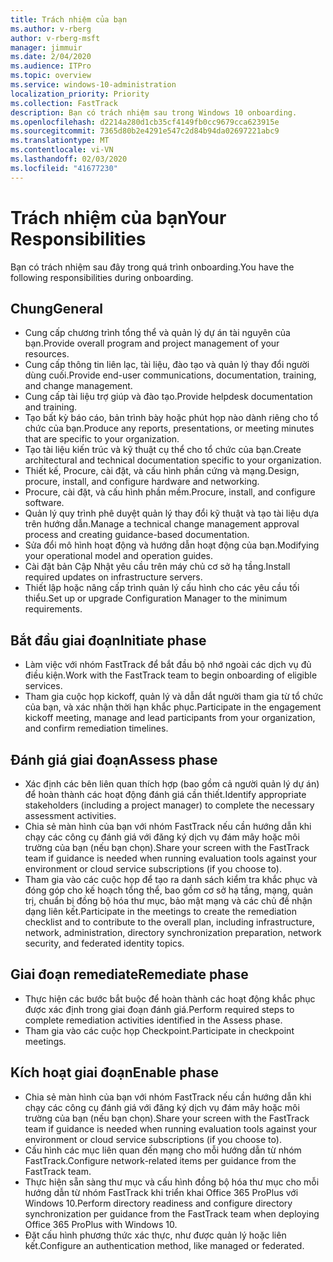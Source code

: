 ```yaml
---
title: Trách nhiệm của bạn
ms.author: v-rberg
author: v-rberg-msft
manager: jimmuir
ms.date: 2/04/2020
ms.audience: ITPro
ms.topic: overview
ms.service: windows-10-administration
localization_priority: Priority
ms.collection: FastTrack
description: Bạn có trách nhiệm sau trong Windows 10 onboarding.
ms.openlocfilehash: d2214a280d1cb35cf4149fb0cc9679cca623915e
ms.sourcegitcommit: 7365d80b2e4291e547c2d84b94da02697221abc9
ms.translationtype: MT
ms.contentlocale: vi-VN
ms.lasthandoff: 02/03/2020
ms.locfileid: "41677230"
---
```

# <a name="your-responsibilities"></a><span data-ttu-id="8f687-103">Trách nhiệm của bạn</span><span class="sxs-lookup"><span data-stu-id="8f687-103">Your Responsibilities</span></span>

<span data-ttu-id="8f687-104">Bạn có trách nhiệm sau đây trong quá trình onboarding.</span><span class="sxs-lookup"><span data-stu-id="8f687-104">You have the following responsibilities during onboarding.</span></span>

## <a name="general"></a><span data-ttu-id="8f687-105">Chung</span><span class="sxs-lookup"><span data-stu-id="8f687-105">General</span></span>

- <span data-ttu-id="8f687-106">Cung cấp chương trình tổng thể và quản lý dự án tài nguyên của bạn.</span><span class="sxs-lookup"><span data-stu-id="8f687-106">Provide overall program and project management of your resources.</span></span>
- <span data-ttu-id="8f687-107">Cung cấp thông tin liên lạc, tài liệu, đào tạo và quản lý thay đổi người dùng cuối.</span><span class="sxs-lookup"><span data-stu-id="8f687-107">Provide end-user communications, documentation, training, and change management.</span></span>
- <span data-ttu-id="8f687-108">Cung cấp tài liệu trợ giúp và đào tạo.</span><span class="sxs-lookup"><span data-stu-id="8f687-108">Provide helpdesk documentation and training.</span></span>
- <span data-ttu-id="8f687-109">Tạo bất kỳ báo cáo, bản trình bày hoặc phút họp nào dành riêng cho tổ chức của bạn.</span><span class="sxs-lookup"><span data-stu-id="8f687-109">Produce any reports, presentations, or meeting minutes that are specific to your organization.</span></span>
- <span data-ttu-id="8f687-110">Tạo tài liệu kiến trúc và kỹ thuật cụ thể cho tổ chức của bạn.</span><span class="sxs-lookup"><span data-stu-id="8f687-110">Create architectural and technical documentation specific to your organization.</span></span>
- <span data-ttu-id="8f687-111">Thiết kế, Procure, cài đặt, và cấu hình phần cứng và mạng.</span><span class="sxs-lookup"><span data-stu-id="8f687-111">Design, procure, install, and configure hardware and networking.</span></span>
- <span data-ttu-id="8f687-112">Procure, cài đặt, và cấu hình phần mềm.</span><span class="sxs-lookup"><span data-stu-id="8f687-112">Procure, install, and configure software.</span></span>
- <span data-ttu-id="8f687-113">Quản lý quy trình phê duyệt quản lý thay đổi kỹ thuật và tạo tài liệu dựa trên hướng dẫn.</span><span class="sxs-lookup"><span data-stu-id="8f687-113">Manage a technical change management approval process and creating guidance-based documentation.</span></span>
- <span data-ttu-id="8f687-114">Sửa đổi mô hình hoạt động và hướng dẫn hoạt động của bạn.</span><span class="sxs-lookup"><span data-stu-id="8f687-114">Modifying your operational model and operation guides.</span></span>
- <span data-ttu-id="8f687-115">Cài đặt bản Cập Nhật yêu cầu trên máy chủ cơ sở hạ tầng.</span><span class="sxs-lookup"><span data-stu-id="8f687-115">Install required updates on infrastructure servers.</span></span>
- <span data-ttu-id="8f687-116">Thiết lập hoặc nâng cấp trình quản lý cấu hình cho các yêu cầu tối thiểu.</span><span class="sxs-lookup"><span data-stu-id="8f687-116">Set up or upgrade Configuration Manager to the minimum requirements.</span></span>

## <a name="initiate-phase"></a><span data-ttu-id="8f687-117">Bắt đầu giai đoạn</span><span class="sxs-lookup"><span data-stu-id="8f687-117">Initiate phase</span></span>

- <span data-ttu-id="8f687-118">Làm việc với nhóm FastTrack để bắt đầu bộ nhớ ngoài các dịch vụ đủ điều kiện.</span><span class="sxs-lookup"><span data-stu-id="8f687-118">Work with the FastTrack team to begin onboarding of eligible services.</span></span>
- <span data-ttu-id="8f687-119">Tham gia cuộc họp kickoff, quản lý và dẫn dắt người tham gia từ tổ chức của bạn, và xác nhận thời hạn khắc phục.</span><span class="sxs-lookup"><span data-stu-id="8f687-119">Participate in the engagement kickoff meeting, manage and lead participants from your organization, and confirm remediation timelines.</span></span>

## <a name="assess-phase"></a><span data-ttu-id="8f687-120">Đánh giá giai đoạn</span><span class="sxs-lookup"><span data-stu-id="8f687-120">Assess phase</span></span>

- <span data-ttu-id="8f687-121">Xác định các bên liên quan thích hợp (bao gồm cả người quản lý dự án) để hoàn thành các hoạt động đánh giá cần thiết.</span><span class="sxs-lookup"><span data-stu-id="8f687-121">Identify appropriate stakeholders (including a project manager) to complete the necessary assessment activities.</span></span>
- <span data-ttu-id="8f687-122">Chia sẻ màn hình của bạn với nhóm FastTrack nếu cần hướng dẫn khi chạy các công cụ đánh giá với đăng ký dịch vụ đám mây hoặc môi trường của bạn (nếu bạn chọn).</span><span class="sxs-lookup"><span data-stu-id="8f687-122">Share your screen with the FastTrack team if guidance is needed when running evaluation tools against your environment or cloud service subscriptions (if you choose to).</span></span>
- <span data-ttu-id="8f687-123">Tham gia vào các cuộc họp để tạo ra danh sách kiểm tra khắc phục và đóng góp cho kế hoạch tổng thể, bao gồm cơ sở hạ tầng, mạng, quản trị, chuẩn bị đồng bộ hóa thư mục, bảo mật mạng và các chủ đề nhận dạng liên kết.</span><span class="sxs-lookup"><span data-stu-id="8f687-123">Participate in the meetings to create the remediation checklist and to contribute to the overall plan, including infrastructure, network, administration, directory synchronization preparation, network security, and federated identity topics.</span></span>

## <a name="remediate-phase"></a><span data-ttu-id="8f687-124">Giai đoạn remediate</span><span class="sxs-lookup"><span data-stu-id="8f687-124">Remediate phase</span></span>

- <span data-ttu-id="8f687-125">Thực hiện các bước bắt buộc để hoàn thành các hoạt động khắc phục được xác định trong giai đoạn đánh giá.</span><span class="sxs-lookup"><span data-stu-id="8f687-125">Perform required steps to complete remediation activities identified in the Assess phase.</span></span>
- <span data-ttu-id="8f687-126">Tham gia vào các cuộc họp Checkpoint.</span><span class="sxs-lookup"><span data-stu-id="8f687-126">Participate in checkpoint meetings.</span></span>

## <a name="enable-phase"></a><span data-ttu-id="8f687-127">Kích hoạt giai đoạn</span><span class="sxs-lookup"><span data-stu-id="8f687-127">Enable phase</span></span>

- <span data-ttu-id="8f687-128">Chia sẻ màn hình của bạn với nhóm FastTrack nếu cần hướng dẫn khi chạy các công cụ đánh giá với đăng ký dịch vụ đám mây hoặc môi trường của bạn (nếu bạn chọn).</span><span class="sxs-lookup"><span data-stu-id="8f687-128">Share your screen with the FastTrack team if guidance is needed when running evaluation tools against your environment or cloud service subscriptions (if you choose to).</span></span>
- <span data-ttu-id="8f687-129">Cấu hình các mục liên quan đến mạng cho mỗi hướng dẫn từ nhóm FastTrack.</span><span class="sxs-lookup"><span data-stu-id="8f687-129">Configure network-related items per guidance from the FastTrack team.</span></span>
- <span data-ttu-id="8f687-130">Thực hiện sẵn sàng thư mục và cấu hình đồng bộ hóa thư mục cho mỗi hướng dẫn từ nhóm FastTrack khi triển khai Office 365 ProPlus với Windows 10.</span><span class="sxs-lookup"><span data-stu-id="8f687-130">Perform directory readiness and configure directory synchronization per guidance from the FastTrack team when deploying Office 365 ProPlus with Windows 10.</span></span>
- <span data-ttu-id="8f687-131">Đặt cấu hình phương thức xác thực, như được quản lý hoặc liên kết.</span><span class="sxs-lookup"><span data-stu-id="8f687-131">Configure an authentication method, like managed or federated.</span></span>







  

  

 